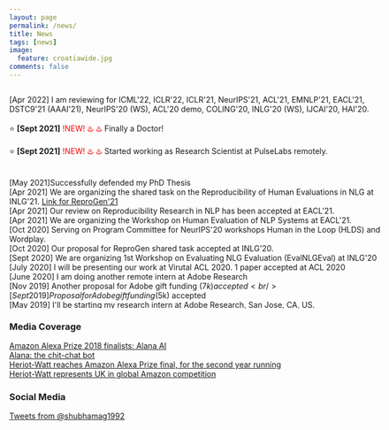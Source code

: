 ```yaml
---
layout: page
permalink: /news/
title: News
tags: [news]
image:
  feature: croatiawide.jpg
comments: false
---
```



<script>
	(function($){
		$(window).on("load",function(){
		    $("body").mCustomScrollbar({
		        theme:"inset-dark",
		        mouseWheel:{enable:true}
		    });
		});
	})(jQuery);
</script>
 
 <div class="mCustomScrollbar" data-mcs-theme="inset-dark" style="height:400px;width:700px;font:25px/30px;font-face: Inherit; overflow:auto;">

[Apr 2022] I am reviewing for ICML'22, ICLR'22, ICLR'21, NeurIPS'21, ACL'21, EMNLP'21, EACL'21, DSTC9'21 (AAAI'21), NeurIPS'20 (WS), ACL'20 demo, COLING'20, INLG'20 (WS), IJCAI'20, HAI'20.
<br />	
⭐️ <span style="font-weight: bold;">[Sept 2021]</span>  <span style="color:red;"> !NEW! ♨️ ♨️</span> Finally a Doctor! 
<br />		
⭐️ <span style="font-weight: bold;">[Sept 2021]</span>  <span style="color:red;"> !NEW! ♨️ ♨️</span> Started working as Research Scientist at PulseLabs remotely.  
<br />	
[May 2021]Successfully defended my PhD Thesis
<br />
[Apr 2021] We are organizing the shared task on the Reproducibility of Human Evaluations in NLG at INLG'21. <a href="https://reprogen.github.io/">Link for ReproGen'21</a>
<br />
[Apr 2021] Our review on Reproducibility Research in NLP has been accepted at EACL'21.
<br />
[Apr 2021] We are organizing the Workshop on Human Evaluation of NLP Systems at EACL'21.
<br />
[Oct 2020] Serving on Program Committee for NeurIPS'20 workshops Human in the Loop (HLDS) and Wordplay. 
<br />
[Oct 2020] Our proposal for ReproGen shared task accepted at INLG'20.
<br />
[Sept 2020] We are organizing 1st Workshop on Evaluating NLG Evaluation (EvalNLGEval) at INLG'20
<br />
[July 2020] I will be presenting our work at Virutal ACL 2020. 1 paper accepted at ACL 2020
<br />
[June 2020] I am doing another remote intern at Adobe Research
<br />
[Nov 2019] Another proposal for Adobe gift funding ($7k) accepted
<br />
[Sept 2019] Proposal for Adobe gift funding ($5k) accepted
<br />
[May 2019] I'll be starting my research intern at Adobe Research, San Jose, CA, US.
<br />
[Nov 2018] I am attending Amazon AWS Summit'18 in Las Vegas. Team Alana places third at Amazon Alexa Prize Challenge'18. Wohoo
<br />
[Nov 2018] I’ll be attending <a href="https://inlg2018.uvt.nl/">INLG'18 </a> 2018 in Tilburg, The Netherlands. 2 papers accepted as poster presentations in INLG 2018.
<br />
[Oct 2018] I’ll be attending EMNLP 2018 to present my work at <a href="https://scai.info/2018/">SCAI-EMNLP'18 </a>.
<br />
[Sept 2018] I’ll be attending ECCV 2018. Team Pikabot among top-3 teams at Visual Dialog Challenge in SiVL, ECCV 2018 .
</div>


### Media Coverage

[Amazon Alexa Prize 2018 finalists: Alana AI](https://www.youtube.com/watch?v=dY9MaAxdYsg&ab_channel=Alana) <br />
[Alana: the chit-chat bot](https://www.bbc.co.uk/programmes/p06jt7j4) <br />
[Heriot-Watt reaches Amazon Alexa Prize final, for the second year running](https://futurescot.com/heriot-watt-amazon-alexa-prize-final/) <br />
[Heriot-Watt represents UK in global Amazon competition](https://www.hw.ac.uk/news/articles/2018/heriot-watt-represents-uk-in-global-amazon.htm)

### Social Media

<a class="twitter-timeline" href="https://twitter.com/shubhamag1992" data-widget-id="338001751854686210">Tweets from @shubhamag1992</a>
<script>!function(d,s,id){var js,fjs=d.getElementsByTagName(s)[0],p=/^http:/.test(d.location)?'http':'https';if(!d.getElementById(id)){js=d.createElement(s);js.id=id;js.src=p+"://platform.twitter.com/widgets.js";fjs.parentNode.insertBefore(js,fjs);}}(document,"script","twitter-wjs");</script>
